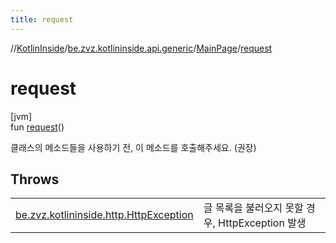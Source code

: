 ```yaml
---
title: request
---
```

//[KotlinInside](../../../index.html)/[be.zvz.kotlininside.api.generic](../index.html)/[MainPage](index.html)/[request](request.html)



# request



[jvm]\
fun [request](request.html)()



클래스의 메소드들을 사용하기 전, 이 메소드를 호출해주세요. (권장)



## Throws


| | |
|---|---|
| [be.zvz.kotlininside.http.HttpException](../../be.zvz.kotlininside.http/-http-exception/index.html) | 글 목록을 불러오지 못할 경우, HttpException 발생 |



